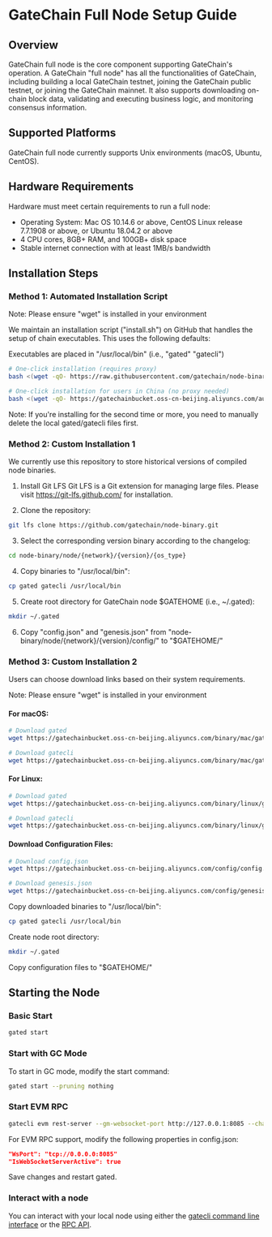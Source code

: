 # GateChain Full Node Setup Guide

## Overview
GateChain full node is the core component supporting GateChain's operation. A GateChain "full node" has all the functionalities of GateChain, including building a local GateChain testnet, joining the GateChain public testnet, or joining the GateChain mainnet. It also supports downloading on-chain block data, validating and executing business logic, and monitoring consensus information.

## Supported Platforms
GateChain full node currently supports Unix environments (macOS, Ubuntu, CentOS).

## Hardware Requirements
Hardware must meet certain requirements to run a full node:

- Operating System: Mac OS 10.14.6 or above, CentOS Linux release 7.7.1908 or above, or Ubuntu 18.04.2 or above
- 4 CPU cores, 8GB+ RAM, and 100GB+ disk space
- Stable internet connection with at least 1MB/s bandwidth

## Installation Steps

### Method 1: Automated Installation Script
Note: Please ensure "wget" is installed in your environment

We maintain an installation script ("install.sh") on GitHub that handles the setup of chain executables. This uses the following defaults:

Executables are placed in "/usr/local/bin" (i.e., "gated" "gatecli")

```bash
# One-click installation (requires proxy)
bash <(wget -qO- https://raw.githubusercontent.com/gatechain/node-binary/master/node/install.sh)

# One-click installation for users in China (no proxy needed)
bash <(wget -qO- https://gatechainbucket.oss-cn-beijing.aliyuncs.com/auto-install.sh)
```

Note: If you're installing for the second time or more, you need to manually delete the local gated/gatecli files first.

### Method 2: Custom Installation 1
We currently use this repository to store historical versions of compiled node binaries.

1. Install Git LFS
Git LFS is a Git extension for managing large files. Please visit https://git-lfs.github.com/ for installation.

2. Clone the repository:
```bash
git lfs clone https://github.com/gatechain/node-binary.git
```

3. Select the corresponding version binary according to the changelog:
```bash
cd node-binary/node/{network}/{version}/{os_type}
```

4. Copy binaries to "/usr/local/bin":
```bash
cp gated gatecli /usr/local/bin
```

5. Create root directory for GateChain node $GATEHOME (i.e., ~/.gated):
```bash
mkdir ~/.gated
```

6. Copy "config.json" and "genesis.json" from "node-binary/node/{network}/{version}/config/" to "$GATEHOME/"

### Method 3: Custom Installation 2
Users can choose download links based on their system requirements.

Note: Please ensure "wget" is installed in your environment

#### For macOS:
```bash
# Download gated
wget https://gatechainbucket.oss-cn-beijing.aliyuncs.com/binary/mac/gated

# Download gatecli
wget https://gatechainbucket.oss-cn-beijing.aliyuncs.com/binary/mac/gatecli
```

#### For Linux:
```bash
# Download gated
wget https://gatechainbucket.oss-cn-beijing.aliyuncs.com/binary/linux/gated

# Download gatecli
wget https://gatechainbucket.oss-cn-beijing.aliyuncs.com/binary/linux/gatecli
```

#### Download Configuration Files:
```bash
# Download config.json
wget https://gatechainbucket.oss-cn-beijing.aliyuncs.com/config/config.json

# Download genesis.json
wget https://gatechainbucket.oss-cn-beijing.aliyuncs.com/config/genesis.json
```

Copy downloaded binaries to "/usr/local/bin":
```bash
cp gated gatecli /usr/local/bin
```

Create node root directory:
```bash
mkdir ~/.gated
```

Copy configuration files to "$GATEHOME/"

## Starting the Node

### Basic Start
```bash
gated start
```

### Start with GC Mode
To start in GC mode, modify the start command:
```bash
gated start --pruning nothing
```

### Start EVM RPC
```bash
gatecli evm rest-server --gm-websocket-port http://127.0.0.1:8085 --chain-id mainnet --laddr tcp://0.0.0.0:6060 --rpc-api web3,eth,personal,net,debug
```

For EVM RPC support, modify the following properties in config.json:
```json
"WsPort": "tcp://0.0.0.0:8085"
"IsWebSocketServerActive": true
```
Save changes and restart gated.

### Interact with a node
You can interact with your local node using either the [gatecli command line interface](../api/http.md) or the [RPC API](../api/http.md).